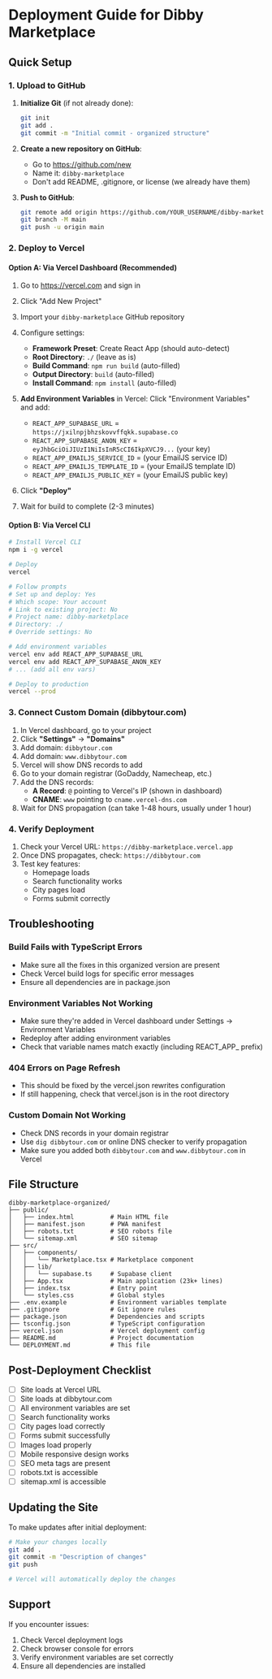 # Deployment Guide for Dibby Marketplace

## Quick Setup

### 1. Upload to GitHub

1. **Initialize Git** (if not already done):
   ```bash
   git init
   git add .
   git commit -m "Initial commit - organized structure"
   ```

2. **Create a new repository on GitHub**:
   - Go to https://github.com/new
   - Name it: `dibby-marketplace`
   - Don't add README, .gitignore, or license (we already have them)

3. **Push to GitHub**:
   ```bash
   git remote add origin https://github.com/YOUR_USERNAME/dibby-marketplace.git
   git branch -M main
   git push -u origin main
   ```

### 2. Deploy to Vercel

#### Option A: Via Vercel Dashboard (Recommended)

1. Go to https://vercel.com and sign in
2. Click "Add New Project"
3. Import your `dibby-marketplace` GitHub repository
4. Configure settings:
   - **Framework Preset**: Create React App (should auto-detect)
   - **Root Directory**: `./` (leave as is)
   - **Build Command**: `npm run build` (auto-filled)
   - **Output Directory**: `build` (auto-filled)
   - **Install Command**: `npm install` (auto-filled)

5. **Add Environment Variables** in Vercel:
   Click "Environment Variables" and add:
   - `REACT_APP_SUPABASE_URL` = `https://jxilnpjbhzskovvffqkk.supabase.co`
   - `REACT_APP_SUPABASE_ANON_KEY` = `eyJhbGciOiJIUzI1NiIsInR5cCI6IkpXVCJ9...` (your key)
   - `REACT_APP_EMAILJS_SERVICE_ID` = (your EmailJS service ID)
   - `REACT_APP_EMAILJS_TEMPLATE_ID` = (your EmailJS template ID)
   - `REACT_APP_EMAILJS_PUBLIC_KEY` = (your EmailJS public key)

6. Click **"Deploy"**

7. Wait for build to complete (2-3 minutes)

#### Option B: Via Vercel CLI

```bash
# Install Vercel CLI
npm i -g vercel

# Deploy
vercel

# Follow prompts
# Set up and deploy: Yes
# Which scope: Your account
# Link to existing project: No
# Project name: dibby-marketplace
# Directory: ./
# Override settings: No

# Add environment variables
vercel env add REACT_APP_SUPABASE_URL
vercel env add REACT_APP_SUPABASE_ANON_KEY
# ... (add all env vars)

# Deploy to production
vercel --prod
```

### 3. Connect Custom Domain (dibbytour.com)

1. In Vercel dashboard, go to your project
2. Click **"Settings"** → **"Domains"**
3. Add domain: `dibbytour.com`
4. Add domain: `www.dibbytour.com`
5. Vercel will show DNS records to add
6. Go to your domain registrar (GoDaddy, Namecheap, etc.)
7. Add the DNS records:
   - **A Record**: `@` pointing to Vercel's IP (shown in dashboard)
   - **CNAME**: `www` pointing to `cname.vercel-dns.com`
8. Wait for DNS propagation (can take 1-48 hours, usually under 1 hour)

### 4. Verify Deployment

1. Check your Vercel URL: `https://dibby-marketplace.vercel.app`
2. Once DNS propagates, check: `https://dibbytour.com`
3. Test key features:
   - Homepage loads
   - Search functionality works
   - City pages load
   - Forms submit correctly

## Troubleshooting

### Build Fails with TypeScript Errors

- Make sure all the fixes in this organized version are present
- Check Vercel build logs for specific error messages
- Ensure all dependencies are in package.json

### Environment Variables Not Working

- Make sure they're added in Vercel dashboard under Settings → Environment Variables
- Redeploy after adding environment variables
- Check that variable names match exactly (including REACT_APP_ prefix)

### 404 Errors on Page Refresh

- This should be fixed by the vercel.json rewrites configuration
- If still happening, check that vercel.json is in the root directory

### Custom Domain Not Working

- Check DNS records in your domain registrar
- Use `dig dibbytour.com` or online DNS checker to verify propagation
- Make sure you added both `dibbytour.com` and `www.dibbytour.com` in Vercel

## File Structure

```
dibby-marketplace-organized/
├── public/
│   ├── index.html          # Main HTML file
│   ├── manifest.json       # PWA manifest
│   ├── robots.txt          # SEO robots file
│   └── sitemap.xml         # SEO sitemap
├── src/
│   ├── components/
│   │   └── Marketplace.tsx # Marketplace component
│   ├── lib/
│   │   └── supabase.ts     # Supabase client
│   ├── App.tsx             # Main application (23k+ lines)
│   ├── index.tsx           # Entry point
│   └── styles.css          # Global styles
├── .env.example            # Environment variables template
├── .gitignore              # Git ignore rules
├── package.json            # Dependencies and scripts
├── tsconfig.json           # TypeScript configuration
├── vercel.json             # Vercel deployment config
├── README.md               # Project documentation
└── DEPLOYMENT.md           # This file
```

## Post-Deployment Checklist

- [ ] Site loads at Vercel URL
- [ ] Site loads at dibbytour.com
- [ ] All environment variables are set
- [ ] Search functionality works
- [ ] City pages load correctly
- [ ] Forms submit successfully
- [ ] Images load properly
- [ ] Mobile responsive design works
- [ ] SEO meta tags are present
- [ ] robots.txt is accessible
- [ ] sitemap.xml is accessible

## Updating the Site

To make updates after initial deployment:

```bash
# Make your changes locally
git add .
git commit -m "Description of changes"
git push

# Vercel will automatically deploy the changes
```

## Support

If you encounter issues:
1. Check Vercel deployment logs
2. Check browser console for errors
3. Verify environment variables are set correctly
4. Ensure all dependencies are installed
